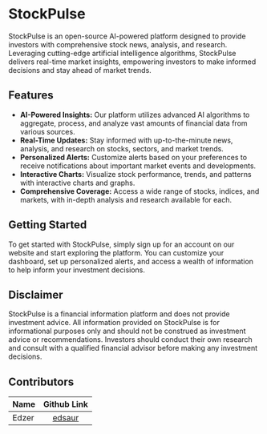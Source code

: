 # StockPulse

StockPulse is an open-source AI-powered platform designed to provide investors with comprehensive stock news, analysis, and research. Leveraging cutting-edge artificial intelligence algorithms, StockPulse delivers real-time market insights, empowering investors to make informed decisions and stay ahead of market trends.

## Features

- **AI-Powered Insights:** Our platform utilizes advanced AI algorithms to aggregate, process, and analyze vast amounts of financial data from various sources.
- **Real-Time Updates:** Stay informed with up-to-the-minute news, analysis, and research on stocks, sectors, and market trends.
- **Personalized Alerts:** Customize alerts based on your preferences to receive notifications about important market events and developments.
- **Interactive Charts:** Visualize stock performance, trends, and patterns with interactive charts and graphs.
- **Comprehensive Coverage:** Access a wide range of stocks, indices, and markets, with in-depth analysis and research available for each.

## Getting Started

To get started with StockPulse, simply sign up for an account on our website and start exploring the platform. You can customize your dashboard, set up personalized alerts, and access a wealth of information to help inform your investment decisions.


## Disclaimer

StockPulse is a financial information platform and does not provide investment advice. All information provided on StockPulse is for informational purposes only and should not be construed as investment advice or recommendations. Investors should conduct their own research and consult with a qualified financial advisor before making any investment decisions.


## Contributors

| Name    | Github Link       |
| ------- | :----------------: |
| Edzer   | [edsaur](https://github.com/edsaur) |

